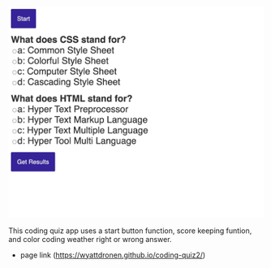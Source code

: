 ![Alt text](./assets/images/quiz.jpg?raw=true "screenshot")


This coding quiz app uses a start button function, score keeping funtion, and color coding weather right or wrong answer.
* page link (https://wyattdronen.github.io/coding-quiz2/)

